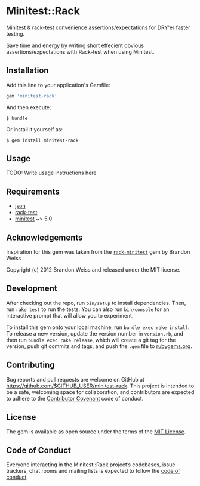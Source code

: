 # Minitest::Rack

Minitest & rack-test convenience assertions/expectations for DRY'er faster testing.

Save time and energy by writing short effecient obvious assertions/expectations with Rack-test when using Minitest.

## Installation

Add this line to your application's Gemfile:

```ruby
gem 'minitest-rack'
```

And then execute:

    $ bundle

Or install it yourself as:

    $ gem install minitest-rack



## Usage

TODO: Write usage instructions here



## Requirements

* [json](https://github.com/flori/json)
* [rack-test](https://github.com/brynary/rack-test)
* [minitest](https://github.com/seattlerb/minitest) ~> 5.0



## Acknowledgements

Inspiration for this gem was taken from the [`rack-minitest`](https://github.com/brandonweiss/rack-minitest) gem by Brandon Weiss

Copyright (c) 2012 Brandon Weiss and released under the MIT license.



## Development

After checking out the repo, run `bin/setup` to install dependencies. Then, run `rake test` to run the tests. You can also run `bin/console` for an interactive prompt that will allow you to experiment.

To install this gem onto your local machine, run `bundle exec rake install`. To release a new version, update the version number in `version.rb`, and then run `bundle exec rake release`, which will create a git tag for the version, push git commits and tags, and push the `.gem` file to [rubygems.org](https://rubygems.org).

## Contributing

Bug reports and pull requests are welcome on GitHub at https://github.com/$GITHUB_USER/minitest-rack. This project is intended to be a safe, welcoming space for collaboration, and contributors are expected to adhere to the [Contributor Covenant](http://contributor-covenant.org) code of conduct.

## License

The gem is available as open source under the terms of the [MIT License](https://opensource.org/licenses/MIT).

## Code of Conduct

Everyone interacting in the Minitest::Rack project’s codebases, issue trackers, chat rooms and mailing lists is expected to follow the [code of conduct](https://github.com/kematzy/minitest-rack/blob/master/CODE_OF_CONDUCT.md).
